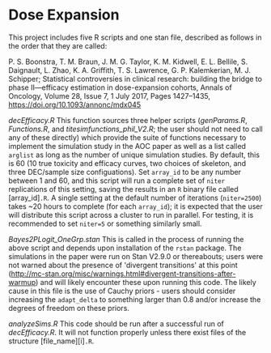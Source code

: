 # Dose Expansion

This project includes five R scripts and one stan file, described as follows in the order that they are called:

P. S. Boonstra, T. M. Braun, J. M. G. Taylor, K. M. Kidwell, E. L. Bellile, S. Daignault, L. Zhao, K. A. Griffith, T. S. Lawrence, G. P. Kalemkerian, M. J. Schipper; Statistical controversies in clinical research: building the bridge to phase II—efficacy estimation in dose-expansion cohorts, Annals of Oncology, Volume 28, Issue 7, 1 July 2017, Pages 1427–1435, https://doi.org/10.1093/annonc/mdx045

*decEfficacy.R* This function sources three helper scripts (*genParams.R*, *Functions.R*, and *titesimfunctions_phil_V2.R*; the user should not need to call any of these directly) which provide the suite of functions necessary to implement the simulation study in the AOC paper as well as a list called `arglist` as long as the number of unique simulation studies. By default, this is 60 (10 true toxicity and efficacy curves, two choices of skeleton, and three DEC/sample size configuations). Set `array_id` to be any number between 1 and 60, and this script will run a complete set of `niter` replications of this setting, saving the results in an `R` binary file called [array_id]`.R`. A single setting at the default number of iterations (`niter=2500`) takes ~20 hours to complete (for each `array_id`); it is expected that the user will distribute this script across a cluster to run in parallel. For testing, it is recommended to set `niter=5` or something similarly small. 

*Bayes2PLogit_OneGrp.stan* This is called in the process of running the above script and depends upon installation of the `rstan` package. The simulations in the paper were run on Stan V2.9.0 or thereabouts; users were not warned about the presence of 'divergent transitions' at this point (http://mc-stan.org/misc/warnings.html#divergent-transitions-after-warmup) and will likely encounter these upon running this code. The likely cause in this file is the use of Cauchy priors - users should consider increasing the `adapt_delta` to something larger than 0.8 and/or increase the degrees of freedom on these priors. 

*analyzeSims.R* This code should be run after a successful run of *decEfficacy.R*. It will not function properly unless there exist files of the structure [file_name][i]`.R`. 